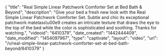 {
    "title": "Real Simple Linear Patchwork Comforter Set at Bed Bath & Beyond",
    "description": "Give your bed a fresh new look with the Real Simple Linear Patchwork Comforter Set. Subtle and chic its exceptional patchwork matelass\u00e9 creates an intricate texture that draws the eye to the top of the bed while the color is sophisticated and soothing. Thanks for watching.",
    "videoid": "6410379",
    "date_created": "1442444409",
    "date_modified": "1454097967",
    "type": "captivate",
    "layout": "video",
    "url": "\/v\/real-simple-linear-patchwork-comforter-set-at-bed-bath-beyond\/6410379"
}